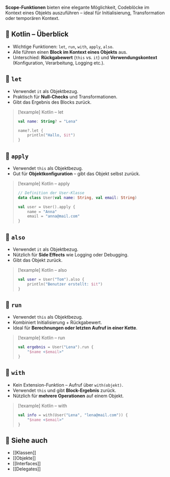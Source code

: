
**Scope-Funktionen** bieten eine elegante Möglichkeit, Codeblöcke im Kontext eines Objekts auszuführen – ideal für Initialisierung, Transformation oder temporären Kontext.

## 🔹 Kotlin – Überblick  

- Wichtige Funktionen: `let`, `run`, `with`, `apply`, `also`.  
- Alle führen einen **Block im Kontext eines Objekts** aus.  
- Unterschied: **Rückgabewert** (`this` vs. `it`) und **Verwendungskontext** (Konfiguration, Verarbeitung, Logging etc.).
  

## 🔹 `let`  

- Verwendet `it` als Objektbezug.  
- Praktisch für **Null-Checks** und Transformationen.  
- Gibt das Ergebnis des Blocks zurück.

> [!example] Kotlin – let  
> ```kotlin
> val name: String? = "Lena"
> 
> name?.let {
>     println("Hallo, $it")
> }
> ```


## 🔹 `apply`  

- Verwendet `this` als Objektbezug.  
- Gut für **Objektkonfiguration** – gibt das Objekt selbst zurück.  

> [!example] Kotlin – apply  
> ```kotlin
>// Definition der User-Klasse
>data class User(val name: String, val email: String)
>
> val user = User().apply {
>     name = "Anna"
>     email = "anna@mail.com"
> }
> ```

  

## 🔹 `also`  

- Verwendet `it` als Objektbezug.  
- Nützlich für **Side Effects** wie Logging oder Debugging.  
- Gibt das Objekt zurück.

> [!example] Kotlin – also  
> ```kotlin
> val user = User("Tom").also {
>     println("Benutzer erstellt: $it")
> }
> ```


## 🔹 `run`  

- Verwendet `this` als Objektbezug.  
- Kombiniert Initialisierung + Rückgabewert.  
- Ideal für **Berechnungen oder letzten Aufruf in einer Kette**.

> [!example] Kotlin – run  
> ```kotlin
> val ergebnis = User("Lena").run {
>     "$name <$email>"
> }
> ```


## 🔹 `with`  

- Kein Extension-Funktion – Aufruf über `with(objekt)`.  
- Verwendet `this` und gibt **Block-Ergebnis** zurück.  
- Nützlich für **mehrere Operationen** auf einem Objekt.

> [!example] Kotlin – with  
> ```kotlin
> val info = with(User("Lena", "lena@mail.com")) {
>     "$name <$email>"
> }
> ```


## 🔹 Siehe auch

- [[Klassen]]
- [[Objekte]]
- [[Interfaces]]
- [[Delegates]]
